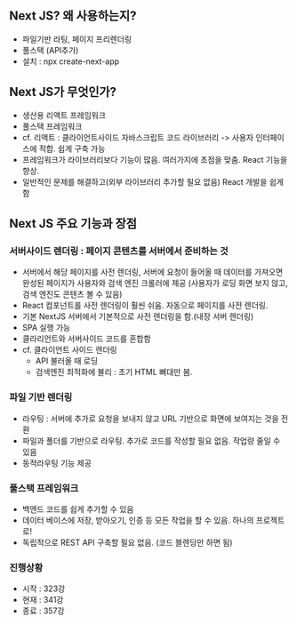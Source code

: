 ## Next JS? 왜 사용하는지?

- 파일기반 라팅, 페이지 프리렌더링
- 풀스택 (API추가)
- 설치 : npx create-next-app

## Next JS가 무엇인가?

- 생산용 리액트 프레임워크
- 풀스택 프레임워크
- cf. 리액트 : 클라이언트사이드 자바스크립트 코드 라이브러리 -> 사용자 인터페이스에 적합. 쉽게 구축 가능
- 프레임워크가 라이브러리보다 기능이 많음. 여러가지에 초점을 맞춤. React 기능을 향상.
- 일반적인 문제를 해결하고(외부 라이브러리 추가할 필요 없음) React 개발을 쉽게 함

## Next JS 주요 기능과 장점

### 서버사이드 렌더링 : 페이지 콘텐츠를 서버에서 준비하는 것

- 서버에서 해당 페이지를 사전 렌더링, 서버에 요청이 들어올 때 데이터를 가져오면 완성된 페이지가 사용자와 검색 엔진 크롤러에 제공 (사용자가 로딩 화면 보지 않고, 검색 엔진도 콘텐츠 볼 수 있음)
- React 컴포넌트를 사전 렌더링이 훨씬 쉬움. 자동으로 페이지를 사전 렌더링.
- 기본 NextJS 서버에서 기본적으로 사전 렌더링을 함.(내장 서버 렌더링)
- SPA 실행 가능
- 클라리언트와 서버사이드 코드를 혼합함
- cf. 클라이언트 사이드 렌더링
  - API 불러올 때 로딩
  - 검색엔진 최적화에 불리 : 초기 HTML 뼈대만 봄.

### 파일 기반 렌더링

- 라우팅 : 서버에 추가로 요청을 보내지 않고 URL 기반으로 화면에 보여지는 것을 전환
- 파일과 폴더를 기반으로 라우팅. 추가로 코드를 작성할 필요 없음. 작업량 줄일 수 있음
- 동적라우팅 기능 제공

### 풀스택 프레임워크

- 백엔드 코드를 쉽게 추가할 수 있음
- 데이터 베이스에 저장, 받아오기, 인증 등 모든 작업을 할 수 있음. 하나의 프로젝트로!
- 독립적으로 REST API 구축할 필요 없음. (코드 블렌딩만 하면 됨)

### 진행상황

- 시작 : 323강
- 현재 : 341강
- 종료 : 357강
